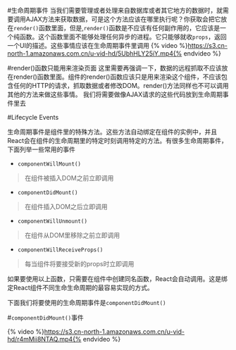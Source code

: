 #生命周期事件
当我们需要管理或者处理来自数据库或者其它地方的数据时，就需要调用AJAX方法来获取数据，可是这个方法应该在哪里执行呢？你获取会把它放在`render()`函数里面，但是,`render()`函数是不应该有任何副作用的，它应该是一个纯函数。这个函数里面不能够处理任何异步的进程。它只能够就收`props`，返回一个UI的描述。这些事情应该在生命周期事件里调用
{% video %}https://s3.cn-north-1.amazonaws.com.cn/u-vid-hd/5UbhHLY25iY.mp4{% endvideo %}

#render()函数只能用来渲染页面
这里需要再强调一下，数据的远程抓取不应该放在render()函数里面。组件的render()函数应该只是用来渲染这个组件，不应该包含任何的HTTP的请求，抓取数据或者修改DOM。render()方法同样也不可以调用其他的方法来做这些事情。
我们将需要做像AJAX请求的这些代码放到生命周期事件里去

#Lifecycle Events

生命周期事件是组件里的特殊方法。这些方法自动绑定在组件的实例中，并且React会在组件的生命周期里的特定时刻调用特定的方法。有很多生命周期事件，下面列举一些常用的事件

- `componentWillMount()`
 > 在组件被插入DOM之前立即调用

- `componentDidMount()` 
 > 在组件插入DOM之后立即调用
 
- `componentWillUnmount()`
 > 在组件从DOM里移除之前立即调用
 
- `componentWillReceiveProps()`
 > 每当组件将要接受新的props时立即调用
 
如果要使用以上函数，只需要在组件中创建同名函数，React会自动调用。这是绑定React组件不同生命生命周期的最容易实现的方式。

下面我们将要使用的生命周期事件是`componentDidMount()`

#`componentDidMount()`事件

{% video %}https://s3.cn-north-1.amazonaws.com.cn/u-vid-hd/r4mMii8NTAQ.mp4{% endvideo %}





